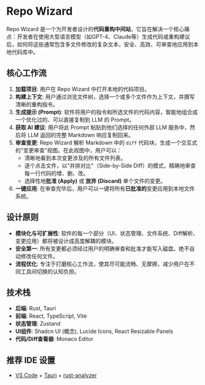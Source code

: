 # Repo Wizard

Repo Wizard 是一个为开发者设计的**代码重构中间站**，它旨在解决一个核心痛点：开发者在使用大型语言模型（如GPT-4、Claude等）生成代码或重构建议后，如何将这些通常包含多文件修改的复杂文本，安全、高效、可审查地应用到本地代码库中。

## 核心工作流

1.  **加载项目**: 用户在 Repo Wizard 中打开本地的代码项目。
2.  **构建上下文**: 用户通过浏览文件树，选择一个或多个文件作为上下文，并撰写清晰的重构指令。
3.  **生成提示 (Prompt)**: 软件将用户的指令和所选文件的代码内容，智能地组合成一个优化过的、可以直接复制到 LLM 的 Prompt。
4.  **获取 AI 建议**: 用户将此 Prompt 粘贴到他们选择的任何外部 LLM 服务中，然后将 LLM 返回的完整 Markdown 响应复制回来。
5.  **审查变更**: Repo Wizard 解析 Markdown 中的 `diff` 代码块，生成一个交互式的"变更审查"视图。在此视图中，用户可以：
    -   清晰地看到本次变更涉及的所有文件列表。
    -   逐个点击文件，以"并排对比"（Side-by-Side Diff）的模式，精确地审查每一行代码的增、删、改。
    -   选择性地**批准 (Apply)** 或 **放弃 (Discard)** 单个文件的变更。
6.  **一键应用**: 在审查完毕后，用户可以一键将所有**已批准的**变更应用到本地文件系统。

## 设计原则

-   **模块化与可扩展性**: 软件的每一个部分（UI、状态管理、文件系统、Diff解析、变更应用）都将被设计成高度解耦的模块。
-   **安全第一**: 所有变更都必须经过用户的明确审查和批准才能写入磁盘。绝不自动修改任何文件。
-   **流程优化**: 专注于打磨核心工作流，使其尽可能流畅、无摩擦，减少用户在不同工具间切换的认知负担。

## 技术栈

-   **后端**: Rust, Tauri
-   **前端**: React, TypeScript, Vite
-   **状态管理**: Zustand
-   **UI组件**: Shadcn UI (概念), Lucide Icons, React Resizable Panels
-   **代码/Diff查看器**: Monaco Editor

## 推荐 IDE 设置

-   [VS Code](https://code.visualstudio.com/) + [Tauri](https://marketplace.visualstudio.com/items?itemName=tauri-apps.tauri-vscode) + [rust-analyzer](https://marketplace.visualstudio.com/items?itemName=rust-lang.rust-analyzer)